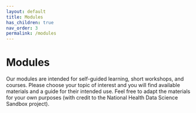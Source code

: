 ```yaml
---
layout: default
title: Modules
has_children: true
nav_order: 3
permalink: /modules
---
```


# Modules

Our modules are intended for self-guided learning, short workshops, and courses. Please choose your topic of interest and you will find available materials and a guide for their intended use. Feel free to adapt the materials for your own purposes (with credit to the National Health Data Science Sandbox project). 


